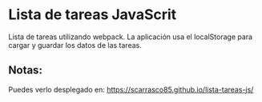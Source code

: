 # Lista de tareas JavaScrit

Lista de tareas utilizando webpack. La aplicación usa el localStorage para cargar y guardar los datos de las
tareas.

## Notas:
Puedes verlo desplegado en: https://scarrasco85.github.io/lista-tareas-js/
